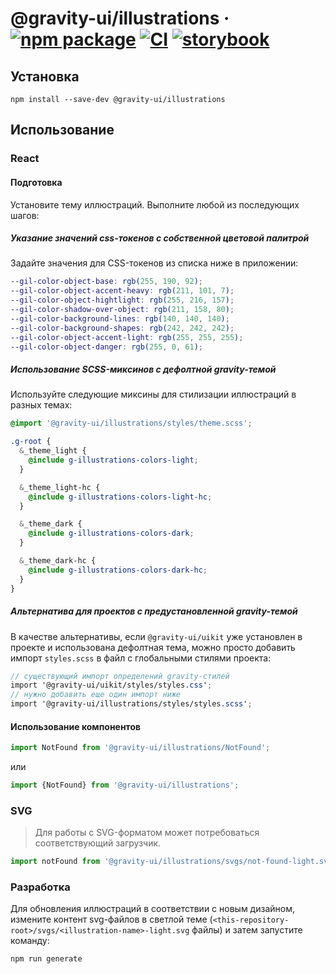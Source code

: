 # @gravity-ui/illustrations &middot; [![npm package](https://img.shields.io/npm/v/@gravity-ui/illustrations)](https://www.npmjs.com/package/@gravity-ui/illustrations) [![CI](https://img.shields.io/github/actions/workflow/status/gravity-ui/illustrations/.github/workflows/ci.yml?label=CI&logo=github)](https://github.com/gravity-ui/illustrations/actions/workflows/ci.yml?query=branch:main) [![storybook](https://img.shields.io/badge/Storybook-deployed-ff4685)](https://preview.gravity-ui.com/illustrations/)

## Установка

```shell
npm install --save-dev @gravity-ui/illustrations
```

## Использование

### React

#### Подготовка

Установите тему иллюстраций. Выполните любой из последующих шагов:

##### Указание значений css-токенов с собственной цветовой палитрой

Задайте значения для CSS-токенов из списка ниже в приложении:

```scss
--gil-color-object-base: rgb(255, 190, 92);
--gil-color-object-accent-heavy: rgb(211, 101, 7);
--gil-color-object-hightlight: rgb(255, 216, 157);
--gil-color-shadow-over-object: rgb(211, 158, 80);
--gil-color-background-lines: rgb(140, 140, 140);
--gil-color-background-shapes: rgb(242, 242, 242);
--gil-color-object-accent-light: rgb(255, 255, 255);
--gil-color-object-danger: rgb(255, 0, 61);
```

##### Использование SCSS-миксинов с дефолтной gravity-темой

Используйте следующие миксины для стилизации иллюстраций в разных темах:

```scss
@import '@gravity-ui/illustrations/styles/theme.scss';

.g-root {
  &_theme_light {
    @include g-illustrations-colors-light;
  }

  &_theme_light-hc {
    @include g-illustrations-colors-light-hc;
  }

  &_theme_dark {
    @include g-illustrations-colors-dark;
  }

  &_theme_dark-hc {
    @include g-illustrations-colors-dark-hc;
  }
}
```

##### Альтернатива для проектов с предустановленной gravity-темой

В качестве альтернативы, если `@gravity-ui/uikit` уже установлен в проекте и использована дефолтная тема, можно просто добавить импорт `styles.scss` в файл с глобальными стилями проекта:

```scss
// существующий импорт определений gravity-стилей
import '@gravity-ui/uikit/styles/styles.css';
// нужно добавить еще один импорт ниже
import '@gravity-ui/illustrations/styles/styles.scss';
```

#### Использование компонентов

```js
import NotFound from '@gravity-ui/illustrations/NotFound';
```

или

```js
import {NotFound} from '@gravity-ui/illustrations';
```

### SVG

> Для работы с SVG-форматом может потребоваться соответствующий загрузчик.

```js
import notFound from '@gravity-ui/illustrations/svgs/not-found-light.svg';
```

### Разработка

Для обновления иллюстраций в соответствии с новым дизайном, измените контент svg-файлов в светлой теме (`<this-repository-root>/svgs/<illustration-name>-light.svg` файлы) и затем запустите команду:

```shell
npm run generate
```
